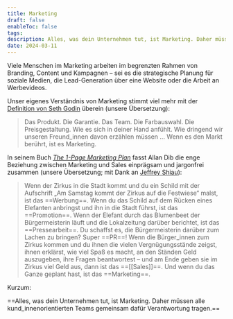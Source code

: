 ```yaml
---
title: Marketing
draft: false
enableToc: false
tags: 
description: Alles, was dein Unternehmen tut, ist Marketing. Daher müssen alle kund_innenorientierten Teams gemeinsam dafür Verantwortung tragen.
date: 2024-03-11
---
```


Viele Menschen im Marketing arbeiten im begrenzten Rahmen von Branding, Content und Kampagnen – sei es die strategische Planung für soziale Medien, die Lead-Generation über eine Website oder die Arbeit an Werbevideos.

Unser eigenes Verständnis von Marketing stimmt viel mehr mit der [Definition von Seth Godin](https://seths.blog/2022/08/when-do-we-get-to-the-marketing-part) überein (unsere Übersetzung):

> Das Produkt. Die Garantie. Das Team. Die Farbauswahl. Die Preisgestaltung. Wie es sich in deiner Hand anfühlt. Wie dringend wir unseren Freund_innen davon erzählen müssen … Wenn es den Markt berührt, ist es Marketing.

In seinem Buch _[The 1-Page Marketing Plan](https://successwise.com/)_ fasst Allan Dib die enge Beziehung zwischen Marketing und Sales einprägsam und jargonfrei zusammen (unsere Übersetzung; mit Dank an [Jeffrey Shiau](https://www.unconventionalagency.com/)):

> Wenn der Zirkus in die Stadt kommt und du ein Schild mit der Aufschrift „Am Samstag kommt der Zirkus auf die Festwiese“ malst, ist das ==Werbung==. Wenn du das Schild auf dem Rücken eines Elefanten anbringst und ihn in die Stadt führst, ist das ==Promotion==. Wenn der Elefant durch das Blumenbeet der Bürgermeisterin läuft und die Lokalzeitung darüber berichtet, ist das ==Pressearbeit==. Du schaffst es, die Bürgermeisterin darüber zum Lachen zu bringen? Super ==PR==! Wenn die Bürger_innen zum Zirkus kommen und du ihnen die vielen Vergnügungsstände zeigst, ihnen erklärst, wie viel Spaß es macht, an den Ständen Geld auszugeben, ihre Fragen beantwortest – und am Ende geben sie im Zirkus viel Geld aus, dann ist das ==[[Sales]]==. Und wenn du das Ganze geplant hast, ist das ==Marketing==.

Kurzum: 

==Alles, was dein Unternehmen tut, ist Marketing. Daher müssen alle kund_innenorientierten Teams gemeinsam dafür Verantwortung tragen.==